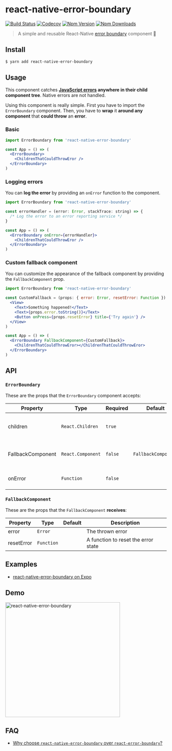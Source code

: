 # react-native-error-boundary

[![Build Status](https://img.shields.io/github/workflow/status/carloscuesta/react-native-error-boundary/CI?style=flat-square)](https://github.com/carloscuesta/react-native-error-boundary/actions?query=workflow%3ACI+branch%3Amaster)
[![Codecov](https://img.shields.io/codecov/c/github/carloscuesta/react-native-error-boundary.svg?style=flat-square)](https://codecov.io/gh/carloscuesta/react-native-error-boundary)
[![Npm Version](https://img.shields.io/npm/v/react-native-error-boundary.svg?style=flat-square)](https://www.npmjs.com/package/react-native-error-boundary)
[![Npm Downloads](https://img.shields.io/npm/dt/react-native-error-boundary.svg?style=flat-square)](https://www.npmjs.com/package/react-native-error-boundary)

> A simple and reusable React-Native [error boundary](https://reactjs.org/docs/error-boundaries.html#introducing-error-boundaries) component 🐛

## Install

```bash
$ yarn add react-native-error-boundary
```

## Usage

This component catches **[JavaScript errors](https://github.com/carloscuesta/react-native-error-boundary/issues/5#issuecomment-523809153) anywhere in their child component tree**. Native errors are not handled.

Using this component is really simple. First you have to import the `ErrorBoundary`
component. Then, you have to **wrap** it **around any component** that
**could throw** an **error**.

### Basic

```jsx
import ErrorBoundary from 'react-native-error-boundary'

const App = () => (
  <ErrorBoundary>
    <ChildrenThatCouldThrowEror />
  </ErrorBoundary>
)
```

### Logging errors

You can **log the error** by providing an `onError` function to the component.

```jsx
import ErrorBoundary from 'react-native-error-boundary'

const errorHandler = (error: Error, stackTrace: string) => {
  /* Log the error to an error reporting service */
}

const App = () => (
  <ErrorBoundary onError={errorHandler}>
    <ChildrenThatCouldThrowEror />
  </ErrorBoundary>
)
```

### Custom fallback component

You can customize the appearance of the fallback component by providing the `FallbackComponent` prop.

```jsx
import ErrorBoundary from 'react-native-error-boundary'

const CustomFallback = (props: { error: Error, resetError: Function }) => (
  <View>
    <Text>Something happened!</Text>
    <Text>{props.error.toString()}</Text>
    <Button onPress={props.resetError} title={'Try again'} />
  </View>
)

const App = () => (
  <ErrorBoundary FallbackComponent={CustomFallback}>
    <ChildrenThatCouldThrowEror></ChildrenThatCouldThrowEror>
  </ErrorBoundary>
)
```

## API

### `ErrorBoundary`

These are the props that the `ErrorBoundary` component accepts:

| Property          | Type              | Required | Default             | Description                        |
|-------------------|-------------------|----------|---------------------|------------------------------------|
| children          | `React.Children`  | `true`   |                     | Components that may throw an error |
| FallbackComponent | `React.Component` | `false`  | `FallbackComponent` | UI rendered when there's an error  |
| onError           | `Function`        | `false`  |                     | Function for logging the error     |

### `FallbackComponent`

These are the props that the `FallbackComponent` **receives**:

| Property   | Type       | Default | Description                         |
|------------|------------|---------|-------------------------------------|
| error      | `Error`    |         | The thrown error                    |
| resetError | `Function` |         | A function to reset the error state |

## Examples

- [react-native-error-boundary on Expo](https://snack.expo.io/@carloscuesta/react-native-error-boundary)

## Demo

<img
  src='https://user-images.githubusercontent.com/7629661/52532748-d8758400-2d29-11e9-80a0-15182517271c.gif'
  alt='react-native-error-boundary'
  width='358px'
/>

## FAQ

- [Why choose `react-native-error-boundary` over `react-error-boundary`?](FAQ.md#why-choose-react-native-error-boundary-over-react-error-boundary)
